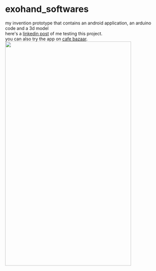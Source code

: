 # exohand_softwares
my invention prototype that contains an android application, an arduino code and a 3d model<br>
here's a [linkedin post](https://www.linkedin.com/posts/hooman-edraki_a-demonstration-of-my-last-post-i-only-tested-activity-6988407701076635648-j_3T?utm_source=share&utm_medium=member_desktop) of me testing this project.<br>
you can also try the app on [cafe bazaar](https://cafebazaar.ir/app/ir.hmnedi.myapplication).<br>
<img src="https://user-images.githubusercontent.com/66573756/217895900-b81dd5cc-7b9f-495f-977e-4c1fc9e918d5.png" width="405" height="720">
